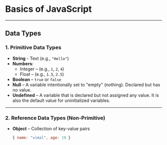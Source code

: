 # Basics of JavaScript

---

## Data Types

### 1. Primitive Data Types

- **String** - Text (e.g., `"Hello"`)  
- **Numbers**:  
  - Integer – (e.g., `1`, `2`, `4`)  
  - Float – (e.g., `1.5`, `2.5`)  
- **Boolean** – `true` or `false`  
- **Null** – A variable intentionally set to "empty" (nothing). Declared but has no value.  
- **Undefined** – A variable that is declared but not assigned any value. It is also the default value for uninitialized variables.

---

### 2. Reference Data Types (Non-Primitive)

- **Object** – Collection of key-value pairs  
  ```js
  { name: "vimal", age: 19 }

